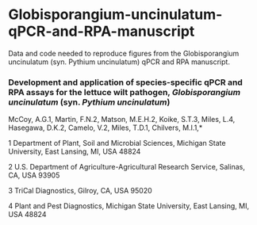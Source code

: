 # Globisporangium-uncinulatum-qPCR-and-RPA-manuscript
Data and code needed to reproduce figures from the Globisporangium uncinulatum (syn. Pythium uncinulatum) qPCR and RPA manuscript.


### Development and application of species-specific qPCR and RPA assays for the lettuce wilt pathogen, _Globisporangium uncinulatum_ (syn. _Pythium uncinulatum_) 
McCoy, A.G.1, Martin, F.N.2, Matson, M.E.H.2, Koike, S.T.3, Miles, L.4, Hasegawa, D.K.2, Camelo, V.2, Miles, T.D.1, Chilvers, M.I.1,* 

1 Department of Plant, Soil and Microbial Sciences, Michigan State University, East Lansing, MI, USA 48824 

2 U.S. Department of Agriculture-Agricultural Research Service, Salinas, CA, USA 93905 

3 TriCal Diagnostics, Gilroy, CA, USA 95020 

4 Plant and Pest Diagnostics, Michigan State University, East Lansing, MI, USA 48824 
